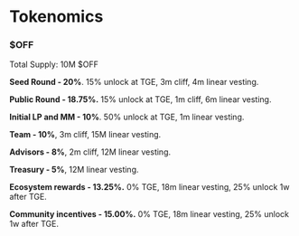 # Tokenomics

### $OFF

Total Supply: 10M $OFF

**Seed Round - 20%**. 15% unlock at TGE, 3m cliff, 4m linear vesting.&#x20;

**Public Round - 18.75%.** 15% unlock at TGE, 1m cliff, 6m linear vesting.

**Initial LP and MM - 10%**. 50% unlock at TGE, 1m linear vesting.

**Team - 10%**, 3m cliff, 15M linear vesting.&#x20;

**Advisors - 8%**, 2m cliff, 12M linear vesting.

**Treasury - 5%**, 12M linear vesting.

**Ecosystem rewards - 13.25%.** 0% TGE, 18m linear vesting, 25% unlock 1w after TGE.

**Community incentives - 15.00%.** 0% TGE, 18m linear vesting, 25% unlock 1w after TGE.

